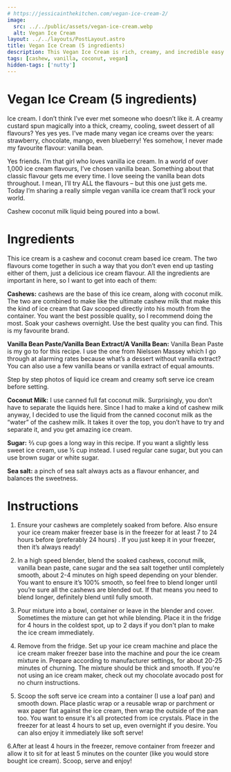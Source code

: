 ```yaml
---
# https://jessicainthekitchen.com/vegan-ice-cream-2/
image:
  src: ../../public/assets/vegan-ice-cream.webp
  alt: Vegan Ice Cream
layout: ../../layouts/PostLayout.astro
title: Vegan Ice Cream (5 ingredients)
description: This Vegan Ice Cream is rich, creamy, and incredible easy to make with only 5 ingredients! I share a ton of useful tips to make this your best homemade ice cream! 
tags: [cashew, vanilla, coconut, vegan]
hidden-tags: ['nutty']
---
```


# Vegan Ice Cream (5 ingredients)

Ice cream. I don’t think I’ve ever met someone who doesn’t like it. A creamy custard spun magically into a thick, creamy, cooling, sweet dessert of all flavours? Yes yes yes. I’ve made many vegan ice creams over the years: strawberry, chocolate, mango, even blueberry! Yes somehow, I never made my favourite flavour: vanilla bean. 

Yes friends. I’m that girl who loves vanilla ice cream. In a world of over 1,000 ice cream flavours, I’ve chosen vanilla bean. Something about that classic flavour gets me every time. I love seeing the vanilla bean dots throughout. I mean, I’ll try ALL the flavours – but this one just gets me. Today I’m sharing a really simple vegan vanilla ice cream that’ll rock your world. 

Cashew coconut milk liquid being poured into a bowl.

# Ingredients

This ice cream is a cashew and coconut cream based ice cream. The two flavours come together in such a way that you don’t even end up tasting either of them, just a delicious ice cream flavour. All the ingredients are important in here, so I want to get into each of them:

**Cashews:** cashews are the base of this ice cream, along with coconut milk. The two are combined to make like the ultimate cashew milk that make this the kind of ice cream that Gav scooped directly into his mouth from the container. You want the best possible quality, so I recommend doing the most. Soak your cashews overnight. Use the best quality you can find. This is my favourite brand. 

**Vanilla Bean Paste/Vanilla Bean Extract/A Vanilla Bean:** Vanilla Bean Paste is my go to for this recipe. I use the one from Nielssen Massey which I go through at alarming rates because what’s a dessert without vanilla extract? You can also use a few vanilla beans or vanilla extract of equal amounts.

Step by step photos of liquid ice cream and creamy soft serve ice cream before setting.

**Coconut Milk:** I use canned full fat coconut milk. Surprisingly, you don’t have to separate the liquids here. Since I had to make a kind of cashew milk anyway, I decided to use the liquid from the canned coconut milk as the “water” of the cashew milk. It takes it over the top, you don’t have to try and separate it, and you get amazing ice cream. 

**Sugar:** ⅔ cup goes a long way in this recipe. If you want a slightly less sweet ice cream, use ½ cup instead. I used regular cane sugar, but you can use brown sugar or white sugar. 

**Sea salt:** a pinch of sea salt always acts as a flavour enhancer, and balances the sweetness. 

# Instructions

  1. Ensure your cashews are completely soaked from before. Also ensure your ice cream maker freezer base is in the freezer for at least 7 to 24 hours before (preferably 24 hours) . If you just keep it in your freezer, then it’s always ready! 

  2. In a high speed blender, blend the soaked cashews, coconut milk, vanilla bean paste, cane sugar and the sea salt together until completely smooth, about 2-4 minutes on high speed depending on your blender. You want to ensure it’s 100% smooth, so feel free to blend longer until you’re sure all the cashews are blended out. If that means you need to blend longer, definitely blend until fully smooth.

  3. Pour mixture into a bowl, container or leave in the blender and cover. Sometimes the mixture can get hot while blending. Place it in the fridge for 4 hours in the coldest spot, up to 2 days if you don't plan to make the ice cream immediately.

  4. Remove from the fridge. Set up your ice cream machine and place the ice cream maker freezer base into the machine and pour the ice cream mixture in. Prepare according to manufacturer settings, for about 20-25 minutes of churning. The mixture should be thick and smooth. If you're not using an ice cream maker, check out my chocolate avocado post for no churn instructions.

  5. Scoop the soft serve ice cream into a container (I use a loaf pan) and smooth down. Place plastic wrap or a reusable wrap or parchment or wax paper flat against the ice cream, then wrap the outside of the pan too. You want to ensure it's all protected from ice crystals. Place in the freezer for at least 4 hours to set up, even overnight if you desire. You can also enjoy it immediately like soft serve!

  6.After at least 4 hours in the freezer, remove container from freezer and allow it to sit for at least 5 minutes on the counter (like you would store bought ice cream). Scoop, serve and enjoy! 